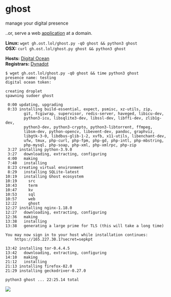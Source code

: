 # ghost
manage your digital presence

..or, serve a web [application](https://github.com/angelogladding/web#a-simple-application) at a domain.

**Linux:** `wget gh.ost.lol/ghost.py -qO ghost && python3 ghost`  
**OSX:** `curl gh.ost.lol/ghost.py ghost && python3 ghost`

**Hosts:** [Digital Ocean](https://cloud.digitalocean.com/account/api/tokens)  
**Registrars:** [Dynadot](https://www.dynadot.com/account/domain/setting/api.html)

    $ wget gh.ost.lol/ghost.py -qO ghost && time python3 ghost
    presence name: testing
    digital ocean token:

    creating droplet
    spawning sudoer ghost

     0:00 updating, upgrading
     0:33 installing build-essential, expect, psmisc, xz-utils, zip,
            git, fcgiwrap, supervisor, redis-server, haveged, libicu-dev,
            python3-icu, libsqlite3-dev, libssl-dev, libffi-dev, zlib1g-dev,
            python3-dev, python3-crypto, python3-libtorrent, ffmpeg,
            libsm-dev, python-opencv, libevent-dev, pandoc, graphviz,
            libgtk-3-0, libdbus-glib-1-2, xvfb, x11-utils, libenchant-dev,
            ufw, tmux, php-curl, php-fpm, php-gd, php-intl, php-mbstring,
            php-mysql, php-soap, php-xml, php-xmlrpc, php-zip
     3:27 installing python-3.9.0
     3:27   downloading, extracting, configuring
     4:00   making
     7:40   installing
     8:23 creating virtual environment
     8:29   installing SQLite-latest
    10:19   installing Ghost ecosystem
    10:19     src
    10:43     term
    10:47     kv
    10:53     sql
    10:57     web
    12:22     ghost
    12:27 installing nginx-1.18.0
    12:27   downloading, extracting, configuring
    12:36   making
    13:38   installing
    13:38   generating a large prime for TLS (this will take a long time)

    You may now sign in to your host while installation continues:
        https://165.227.30.1?secret=sepkpt

    13:42 installing tor-0.4.4.5
    13:42   downloading, extracting, configuring
    14:10   making
    21:12   installing
    21:13 installing firefox-82.0
    21:29 installing geckodriver-0.27.0

    python3 ghost ... 22:25.14 total

![](https://github.com/angelogladding/ghost/raw/main/interface.png)
